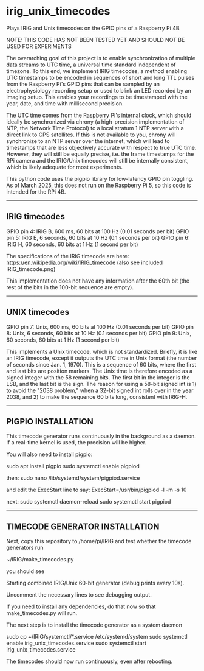 # irig_unix_timecodes
Plays IRIG and Unix timecodes on the GPIO pins of a Raspberry Pi 4B

NOTE: THIS CODE HAS NOT BEEN TESTED YET AND SHOULD NOT BE USED FOR EXPERIMENTS

The overarching goal of this project is to enable synchronization of multiple data streams to UTC time, a universal time standard independent of timezone. To this end, we implement IRIG timecodes, a method enabling UTC timestamps to be encoded in sequences of short and long TTL pulses from the Raspberry Pi's GPIO pins that can be sampled by an electrophysiology recording setup or used to blink an LED recorded by an imaging setup. This enables your recordings to be timestamped with the year, date, and time with millisecond precision.

The UTC time comes from the Raspberry Pi's internal clock, which should ideally be synchronized via chrony (a high-precision implementation of NTP, the Network Time Protocol) to a local stratum 1 NTP server with a direct link to GPS satellites. If this is not available to you, chrony will synchronize to an NTP server over the internet, which will lead to timestamps that are less objectively accurate with respect to true UTC time. However, they will still be equally precise, i.e. the frame timestamps for the RPi camera and the IRIG/Unix timecodes will still be internally consistent, which is likely adequate for most experiments.

This python code uses the pigpio library for low-latency GPIO pin toggling. As of March 2025, this does not run on the Raspberry Pi 5, so this code is intended for the RPi 4B. 

--------------
IRIG timecodes
--------------

GPIO pin 4: IRIG B, 600 ms, 60 bits at 100 Hz (0.01 seconds per bit)
GPIO pin 5: IRIG E, 6 seconds, 60 bits at 10 Hz (0.1 seconds per bit)
GPIO pin 6: IRIG H, 60 seconds, 60 bits at 1 Hz (1 second per bit)

The specifications of the IRIG timecode are here: 
https://en.wikipedia.org/wiki/IRIG_timecode (also see included IRIG_timecode.png)

This implementation does not have any information after the 60th bit (the rest
of the bits in the 100-bit sequence are empty). 

--------------
UNIX timecodes
--------------

GPIO pin 7: Unix, 600 ms, 60 bits at 100 Hz (0.01 seconds per bit)
GPIO pin 8: Unix, 6 seconds, 60 bits at 10 Hz (0.1 seconds per bit)
GPIO pin 9: Unix, 60 seconds, 60 bits at 1 Hz (1 second per bit)

This implements a Unix timecode, which is not standardized. Briefly, it is like an IRIG timecode, except it outputs the UTC time in Unix format (the number of seconds since Jan. 1, 1970). This is a sequence of 60 bits, where the first and last bits are position markers. The Unix time is therefore encoded as a signed integer with the 58 remaining bits. The first bit in the integer is the LSB, and the last bit is the sign. The reason for using a 58-bit signed int is 1) to avoid the "2038 problem," when a 32-bit signed int rolls over in the year 2038, and 2) to make the sequence 60 bits long, consistent with IRIG-H.


-------------------
PIGPIO INSTALLATION
-------------------

This timecode generator runs continuously in the background as a daemon. If a real-time kernel is used, the precision will be higher.

You will also need to install pigpio:

sudo apt install pigpio
sudo systemctl enable pigpiod

then:
sudo nano /lib/systemd/system/pigpiod.service

and edit the ExecStart line to say:
ExecStart=/usr/bin/pigpiod -l -m -s 10

next:
sudo systemctl daemon-reload
sudo systemctl start pigpiod


-------------------------------
TIMECODE GENERATOR INSTALLATION
-------------------------------

Next, copy this repository to /home/pi/IRIG and test whether the timecode generators run

~/IRIG/make_timecodes.py

you should see

Starting combined IRIG/Unix 60-bit generator (debug prints every 10s).

Uncomment the necessary lines to see debugging output.

If you need to install any dependencies, do that now so that make_timecodes.py will run.

The next step is to install the timecode generator as a system daemon

sudo cp ~/IRIG/systemctl/*.service /etc/systemd/system
sudo systemctl enable irig_unix_timecodes.service
sudo systemctl start irig_unix_timecodes.service

The timecodes should now run continuously, even after rebooting.

